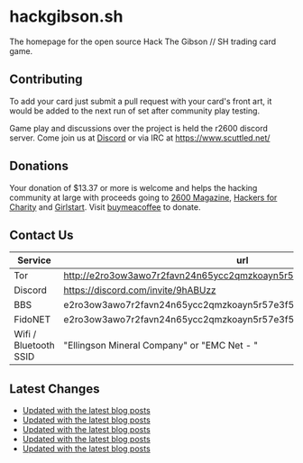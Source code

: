 # hackgibson.sh
The homepage for the open source Hack The Gibson // SH trading card game.


## Contributing

To add your card just submit a pull request with your card's front art, it would be added to the next run of set after community play testing.

Game play and discussions over the project is held the r2600 discord server. Come join us at [Discord](https://discord.com/invite/9hABUzz) or via IRC at https://www.scuttled.net/


## Donations

Your donation of $13.37 or more is welcome and helps the hacking community at large with proceeds going to [2600 Magazine](https://2600.com/), [Hackers for Charity](https://hackersforcharity.org) and [Girlstart](https://girlstart.org).  Visit [buymeacoffee](https://www.buymeacoffee.com/hackgibson.sh) to donate.


## Contact Us

Service | url
-|-
Tor | http://e2ro3ow3awo7r2favn24n65ycc2qmzkoayn5r57e3f56nvjwdcgg32ad.onion
Discord | https://discord.com/invite/9hABUzz
BBS | e2ro3ow3awo7r2favn24n65ycc2qmzkoayn5r57e3f56nvjwdcgg32ad.onion:23
FidoNET | e2ro3ow3awo7r2favn24n65ycc2qmzkoayn5r57e3f56nvjwdcgg32ad.onion:24554
Wifi / Bluetooth SSID | "Ellingson Mineral Company" or "EMC Net - <fidonet address>"

## Latest Changes
<!-- BLOG-POST-LIST:START -->
- [Updated with the latest blog posts](https://github.com/DFW2600/hackgibson.sh/commit/a19d41c6eea49abb55227be7d1fb8b7afe82cad2)
- [Updated with the latest blog posts](https://github.com/DFW2600/hackgibson.sh/commit/36439ea00ead8bb28359b327a10a8634f3e93d12)
- [Updated with the latest blog posts](https://github.com/DFW2600/hackgibson.sh/commit/ace98c465a78b3a3cce08fed73dbdcf74df90cfd)
- [Updated with the latest blog posts](https://github.com/DFW2600/hackgibson.sh/commit/ede773e38de2e934e1dba4c61cbc47f953fa1f7d)
- [Updated with the latest blog posts](https://github.com/DFW2600/hackgibson.sh/commit/d25ba7bb42e1120a65493840b4e169c5d5f9b9b4)
<!-- BLOG-POST-LIST:END -->
